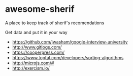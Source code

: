 # awesome-sherif
A place to keep track of sherif's recomendations

Get data and put it in your way

* https://github.com/jwasham/google-interview-university
* http://www.gitlogs.com/
* https://cooperpress.com/
* https://www.toptal.com/developers/sorting-algorithms
* http://microjs.com/#
* http://exercism.io/
